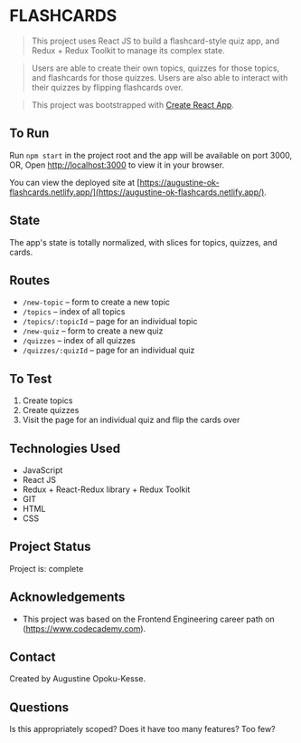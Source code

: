 # FLASHCARDS
>This project uses React JS to build a flashcard-style quiz app, and Redux + Redux Toolkit to manage its complex state.

>Users are able to create their own topics, quizzes for those topics, and flashcards for those quizzes. Users are also able to interact with their quizzes by flipping flashcards over.

>This project was bootstrapped with [Create React App](https://github.com/facebook/create-react-app).

## To Run

Run `npm start` in the project root and the app will be available on port 3000, OR,
Open [http://localhost:3000](http://localhost:3000) to view it in your browser.

You can view the deployed site at [https://augustine-ok-flashcards.netlify.app/](https://augustine-ok-flashcards.netlify.app/).

## State

The app's state is totally normalized, with slices for topics, quizzes, and cards.

## Routes

- `/new-topic` – form to create a new topic
- `/topics` – index of all topics
- `/topics/:topicId` – page for an individual topic
- `/new-quiz` – form to create a new quiz
- `/quizzes` – index of all quizzes
- `/quizzes/:quizId` – page for an individual quiz

## To Test

1. Create topics
2. Create quizzes
3. Visit the page for an individual quiz and flip the cards over

<!-- ## Table of Contents
* [Technologies Used](#technologies-used)
* [Project Status](#project-status)
* [Acknowledgements](#acknowledgements)
* [Contact](#contact) -->


## Technologies Used
- JavaScript
- React JS
- Redux + React-Redux library + Redux Toolkit
- GIT
- HTML
- CSS


## Project Status
Project is: complete


## Acknowledgements
- This project was based on the Frontend Engineering career path on (https://www.codecademy.com).


## Contact
Created by Augustine Opoku-Kesse.

## Questions

Is this appropriately scoped? Does it have too many features? Too few?
